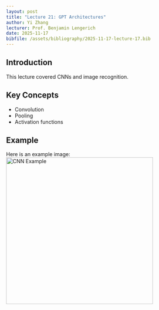 ```yaml
---
layout: post
title: "Lecture 21: GPT Architectures"
author: Yi Zhang
lecturer: Prof. Benjamin Lengerich
date: 2025-11-17
bibfile: /assets/bibliography/2025-11-17-lecture-17.bib
---
```


## Introduction
This lecture covered CNNs and image recognition.

## Key Concepts
- Convolution
- Pooling
- Activation functions

## Example
Here is an example image:
<img src="{{ '/assets/img/notes/lecture-05/cnn-example.png' | relative_url }}" alt="CNN Example" width="400">
